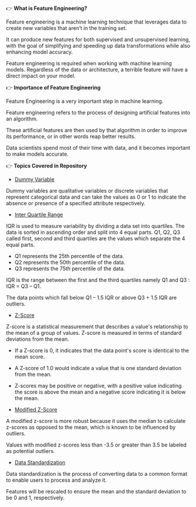 👉 **What is Feature Engineering?**

Feature engineering is a machine learning technique that leverages data to create new variables that aren’t in the training set.

It can produce new features for both supervised and unsupervised learning, with the goal of simplifying and speeding up data transformations while also enhancing model accuracy. 

Feature engineering is required when working with machine learning models. Regardless of the data or architecture, a terrible feature will have a direct impact on your model.

👉 **Importance of Feature Engineering**

Feature Engineering is a very important step in machine learning.

Feature engineering refers to the process of designing artificial features into an algorithm.

These artificial features are then used by that algorithm in order to improve its performance, or in other words reap better results.

Data scientists spend most of their time with data, and it becomes important to make models accurate.

👉 **Topics Covered in Repository**

- [Dummy Variable](https://www.kaggle.com/code/themrityunjaypathak/dummy-variable)

Dummy variables are qualitative variables or discrete variables that represent categorical data and can take the values as 0 or 1 to indicate the absence or presence of a specified attribute respectively.

- [Inter Quartile Range](https://www.kaggle.com/code/themrityunjaypathak/removing-outlier-from-data-using-iqr)

IQR is used to measure variability by dividing a data set into quartiles. The data is sorted in ascending order and split into 4 equal parts. Q1, Q2, Q3 called first, second and third quartiles are the values which separate the 4 equal parts.

- Q1 represents the 25th percentile of the data.
- Q2 represents the 50th percentile of the data.
- Q3 represents the 75th percentile of the data.

IQR is the range between the first and the third quartiles namely Q1 and Q3 : IQR = Q3 – Q1. 

The data points which fall below Q1 – 1.5 IQR or above Q3 + 1.5 IQR are outliers.

- [Z-Score](https://www.kaggle.com/code/themrityunjaypathak/removing-outlier-from-data-using-zscore)

Z-score is a statistical measurement that describes a value's relationship to the mean of a group of values. Z-score is measured in terms of standard deviations from the mean. 

- If a Z-score is 0, it indicates that the data point's score is identical to the mean score.
- A Z-score of 1.0 would indicate a value that is one standard deviation from the mean.
- Z-scores may be positive or negative, with a positive value indicating the score is above the mean and a negative score indicating it is below the mean.

- [Modified Z-Score](https://www.kaggle.com/code/themrityunjaypathak/removing-outlier-from-data-using-modified-zscore)

A modified z-score is more robust because it uses the median to calculate z-scores as opposed to the mean, which is known to be influenced by outliers. 

Values with modified z-scores less than -3.5 or greater than 3.5 be labeled as potential outliers.

- [Data Standardization](https://www.kaggle.com/code/themrityunjaypathak/data-standardization)

Data standardization is the process of converting data to a common format to enable users to process and analyze it.

Features will be rescaled to ensure the mean and the standard deviation to be 0 and 1, respectively.
